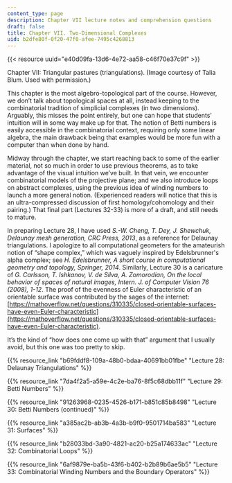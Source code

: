 ```yaml
---
content_type: page
description: Chapter VII lecture notes and comprehension questions
draft: false
title: Chapter VII. Two-Dimensional Complexes
uid: b2dfe80f-0f20-47f0-afee-7495c4268813
---
```

{{< resource uuid="e40d09fa-13d6-4e72-aa58-c46f70e37c9f" >}}

Chapter VII: Triangular pastures (triangulations). (Image courtesy of Talia Blum. Used with permission.)

This chapter is the most algebro-topological part of the course. However, we don’t talk about topological spaces at all, instead keeping to the combinatorial tradition of simplicial complexes (in two dimensions). Arguably, this misses the point entirely, but one can hope that students’ intuition will in some way make up for that. The notion of Betti numbers is easily accessible in the combinatorial context, requiring only some linear algebra, the main drawback being that examples would be more fun with a computer than when done by hand.

Midway through the chapter, we start reaching back to some of the earlier material, not so much in order to use previous theorems, as to take advantage of the visual intuition we’ve built. In that vein, we encounter combinatorial models of the projective plane; and we also introduce loops on abstract complexes, using the previous idea of winding numbers to launch a more general notion. (Experienced readers will notice that this is an ultra-compressed discussion of first homology/cohomology and their pairing.) That final part (Lectures 32-33) is more of a draft, and still needs to mature.

In preparing Lecture 28, I have used *S.-W. Cheng, T. Dey, J. Shewchuk, Delaunay mesh generation, CRC Press, 2013*, as a reference for Delaunay triangulations. I apologize to all computational geometers for the amateurish notion of “shape complex,” which was vaguely inspired by Edelsbrunner's alpha complex; see *H. Edelsbrunner, A short course in computational geometry and topology, Springer, 2014*. Similarly, Lecture 30 is a caricature of *G. Carlsson, T. Ishkanov, V. de Silva, A. Zomorodian, On the local behavior of spaces of natural images, Intern. J. of Computer Vision 76 (2008), 1-12*. The proof of the evenness of Euler characteristic of an orientable surface was contributed by the sages of the internet: [https://mathoverflow.net/questions/310335/closed-orientable-surfaces-have-even-Euler-characteristic](https://mathoverflow.net/questions/310335/closed-orientable-surfaces-have-even-Euler-characteristic).

It’s the kind of “how does one come up with that” argument that I usually avoid, but this one was too pretty to skip.

{{% resource_link "b69fddf8-109a-48b0-bdaa-40691bb01fbe" "Lecture 28: Delaunay Triangulations" %}}

{{% resource_link "7da4f2a5-a59e-4c2e-ba76-8f5c68dbb11f" "Lecture 29: Betti Numbers" %}}

{{% resource_link "91263968-0235-4526-b171-b851c85b8498" "Lecture 30: Betti Numbers (continued)" %}}

{{% resource_link "a385ac2b-ab3b-4a3b-b9f0-9501714ba583" "Lecture 31: Surfaces" %}}

{{% resource_link "b28033bd-3a90-4821-ac20-b25a174633ac" "Lecture 32: Combinatorial Loops" %}}

{{% resource_link "6af9879e-ba5b-43f6-b402-b2b89b6ae5b5" "Lecture 33: Combinatorial Winding Numbers and the Boundary Operators" %}}